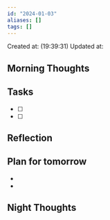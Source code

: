 ```yaml
---
id: "2024-01-03"
aliases: []
tags: []
---
```


Created at: (19:39:31) Updated at: 
 ## Morning Thoughts 

 ## Tasks 
 - [ ] 
 - [ ] 
 ## Reflection 

 ## Plan for tomorrow 
 *  
 *  
 ## Night Thoughts 

 

